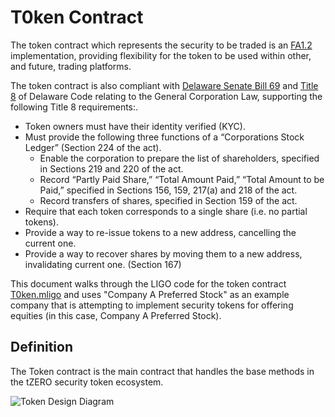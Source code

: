 # T0ken Contract
The token contract which represents the security to be traded is an [FA1.2][fa1.2] implementation, providing flexibility
for the token to be used within other, and future, trading platforms.

The token contract is also compliant with [Delaware Senate Bill 69][bill-69] and [Title 8][title-8] of Delaware Code
relating to the General Corporation Law, supporting the following Title 8 requirements:.

- Token owners must have their identity verified (KYC).
- Must provide the following three functions of a “Corporations Stock Ledger” (Section 224 of the act).
  - Enable the corporation to prepare the list of shareholders, specified in Sections 219 and 220 of the act.
  - Record “Partly Paid Share,” “Total Amount Paid,” “Total Amount to be Paid,” specified in Sections 156, 159, 217(a) and 218 of the act.
  - Record transfers of shares, specified in Section 159 of the act.
- Require that each token corresponds to a single share (i.e. no partial tokens).
- Provide a way to re-issue tokens to a new address, cancelling the current one.
- Provide a way to recover shares by moving them to a new address, invalidating current one. (Section 167)

This document walks through the LIGO code for the token contract [T0ken.mligo](../../src/contracts/T0ken.mligo) and
uses "Company A Preferred Stock" as an example company that is attempting to implement security tokens for offering
equities (in this case, Company A Preferred Stock).

## Definition
The Token contract is the main contract that handles the base methods in the tZERO security token ecosystem.

![Token Design Diagram][design]  


[fa1.2]: https://gitlab.com/tzip/tzip/-/blob/master/proposals/tzip-7/tzip-7.md
[bill-69]: //legis.delaware.gov/json/BillDetail/GenerateHtmlDocument?legislationId=25730&legislationTypeId=1&docTypeId=2&legislationName=SB69
[title-8]: //legis.delaware.gov/json/BillDetail/GenerateHtmlDocument?legislationId=25730&legislationTypeId=1&docTypeId=2&legislationName=SB69
[design]: http://www.plantuml.com/plantuml/png/dLJ1Jjj043t7Nx62GnqA5LHjKIk422cfEBLASaTZUnAlijwrPiT4AUNVwzq49zwOe3OdvxtTUU-DPtnZ6OYhGaNln77NJqnufT1sav5TI5q2GI5i3fbPIZqNCr0MTvWIqWNCKJn5lSHGXZGqof0uFZyVtbr-ZtepexaDFU_SbfgHPf3w-q1abi7rf2u_9rFfR4CCBqTVxxuS49l8toWkFhTaXf9IXTam1uAKaPpQOMEf0cjVCvKZrDgthreBY6Kk6Tzst6Mf1ymaaufnTDYkAKgZKRDuUbE_WRh21IP2avzgrLncAB0eUIKAvDnaratNF_-YQFloZqQ3YmyVZyJLbOZlJxsvlhY-Tc7UYoc1jZCa4VFcwS67xZjoK9Pa7b74i7xOeNuW3vGoImsfuzqZw3GuSGiAjECJKFlir32eILMMQYNYIaiM9q83YzHeTfFKhziHlMp0z7o1keumnfH1pnMk0snJjktxiEDss5frHgOGtmHa6Q6r7c8J08-WAgmn3HprdgDTZLOREYLiYJf3QfKyKB3fsq7NTPUH0fUDK0jDGIate3MysybGDW7rFwA7o_kbRjxJS5smAGTP8RNTrXCMsHFIsce_tQf8ZAf1ooJrt6CPsfHaoTBeDi5kZXxiUf2yiwQmJpcJMjeSivfBZ56UR1hlBCKldavUJ9owAdsHoFb30QM_aO0AptUS8fnBoxGAyb2bq0PO2PNTclBGo3kztnWNST-ZxZzEpGAr5R5JzEW4UU1wshXfO7-Uzl5VQy7OwJNWU6Du__ZOUMx3pTVYvoCIoGmxlXhFRclz5qTS_JaxMmz450NhQHgcsQaGRrOZP19GdVWDwgmgr5y0
